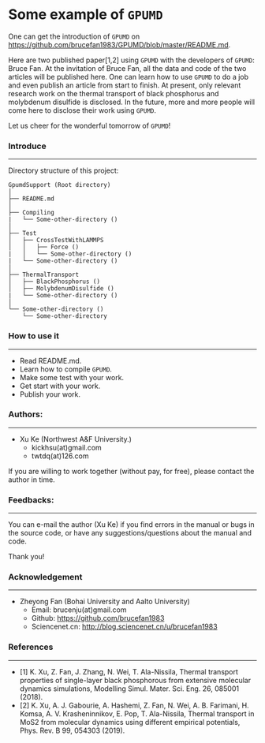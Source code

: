 # Some example of `GPUMD`

One can get the introduction of `GPUMD` on https://github.com/brucefan1983/GPUMD/blob/master/README.md.

Here are two published paper[1,2] using `GPUMD` with the developers of `GPUMD`: Bruce Fan. At the invitation of Bruce Fan, all the data and code of the two articles will be published here. One can learn how to use `GPUMD` to do a job and even publish an article from start to finish. At present, only relevant research work on the thermal transport of black phosphorus and molybdenum disulfide is disclosed. In the future, more and more people will come here to disclose their work using `GPUMD`.

Let us cheer for the wonderful tomorrow of `GPUMD`!

### Introduce
------------------

Directory structure of this project:

```
GpumdSupport (Root directory)
│
├── README.md
│
├── Compiling
|   └── Some-other-directory ()
│
├── Test
│   ├── CrossTestWithLAMMPS
│   │   ├── Force ()
|   │   └── Some-other-directory ()
|   └── Some-other-directory ()
│
├── ThermalTransport
│   ├── BlackPhosphorus ()
│   ├── MolybdenumDisulfide ()
|   └── Some-other-directory ()
│
└── Some-other-directory ()
    └── Some-other-directory
```

### How to use it
---------------------

* Read README.md.
* Learn how to compile `GPUMD`.
* Make some test with your work.
* Get start with your work.
* Publish your work.

### Authors:
------------------

* Xu Ke (Northwest A&F University.)
  * kickhsu(at)gmail.com
  * twtdq(at)126.com

If you are willing to work together (without pay, for free), please contact the author in time.

### Feedbacks:
------------------

You can e-mail the author (Xu Ke) if you find errors in the manual or bugs in the source code, or have any suggestions/questions about the manual and code.

Thank you!

### Acknowledgement
------------------

* Zheyong Fan (Bohai University and Aalto University)
  * Email: brucenju(at)gmail.com
  * Github: https://github.com/brucefan1983
  * Sciencenet.cn: http://blog.sciencenet.cn/u/brucefan1983
  
### References
------------------
* [1] K. Xu, Z. Fan, J. Zhang, N. Wei, T. Ala-Nissila, Thermal transport properties of single-layer black phosphorous from extensive molecular dynamics simulations, Modelling Simul. Mater. Sci. Eng. 26, 085001 (2018).
* [2] K. Xu, A. J. Gabourie, A. Hashemi, Z. Fan, N. Wei, A. B. Farimani, H. Komsa, A. V. Krasheninnikov, E. Pop, T. Ala-Nissila, Thermal transport in MoS2 from molecular dynamics using different empirical potentials, Phys. Rev. B 99, 054303 (2019).
